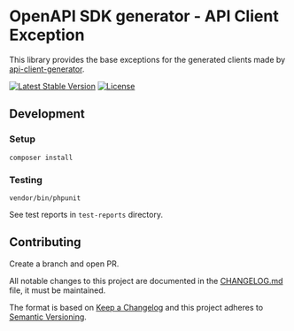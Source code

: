 # OpenAPI SDK generator - API Client Exception

This library provides the base exceptions for the generated clients made by [api-client-generator](https://github.com/DoclerLabs/api-client-generator).

[![Latest Stable Version](https://poser.pugx.org/docler-labs/api-client-exception/v/stable)](https://packagist.org/packages/docler-labs/api-client-exception)
[![License](https://poser.pugx.org/docler-labs/api-client-exception/license)](https://packagist.org/packages/docler-labs/api-client-exception)

## Development
 
### Setup
 
    composer install
 
### Testing
 
    vendor/bin/phpunit
 
See test reports in `test-reports` directory.

## Contributing
 
Create a branch and open PR.
 
All notable changes to this project are documented in the [CHANGELOG.md](CHANGELOG.md) file, it must be maintained.
 
The format is based on [Keep a Changelog](http://keepachangelog.com/en/1.0.0/)
and this project adheres to [Semantic Versioning](http://semver.org/spec/v2.0.0.html).
